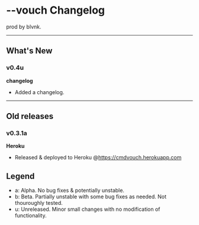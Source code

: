 # --vouch Changelog

prod by blvnk.

---

## What's New

### v0.4u

**changelog**

- Added a changelog.

---
## Old releases

### v0.3.1a

**Heroku**

- Released & deployed to Heroku @https://cmdvouch.herokuapp.com
## Legend

- a: Alpha. No bug fixes & potentially unstable.
- b: Beta. Partially unstable with some bug fixes as needed. Not thouroughly tested.
- u: Unreleased. Minor small changes with no modification of functionality.